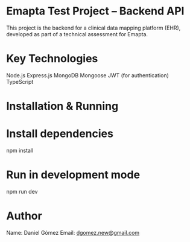 # Emapta Test Project – Backend API
This project is the backend for a clinical data mapping platform (EHR), developed as part of a technical assessment for Emapta.

# Key Technologies

Node.js
Express.js
MongoDB
Mongoose
JWT (for authentication)
TypeScript

# Installation & Running

# Install dependencies
npm install
# Run in development mode
npm run dev

# Author

Name: Daniel Gómez
Email: dgomez.new@gmail.com